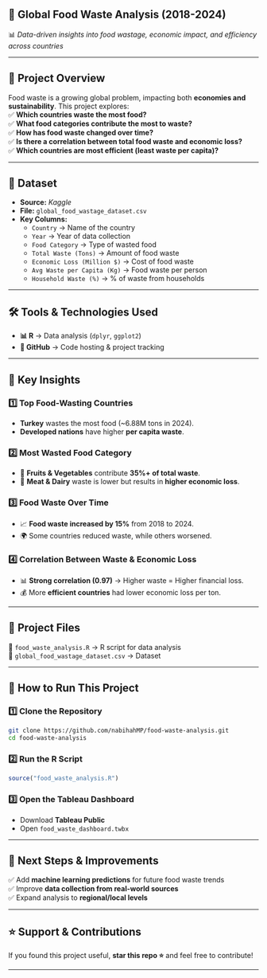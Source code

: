 ## **🥗 Global Food Waste Analysis (2018-2024)**
📊 *Data-driven insights into food wastage, economic impact, and efficiency across countries*   

---

## **📌 Project Overview**
Food waste is a growing global problem, impacting both **economies and sustainability**. This project explores:  
✅ **Which countries waste the most food?**  
✅ **What food categories contribute the most to waste?**  
✅ **How has food waste changed over time?**  
✅ **Is there a correlation between total food waste and economic loss?**  
✅ **Which countries are most efficient (least waste per capita)?**  

---

## **📂 Dataset**
- **Source:** *Kaggle*  
- **File:** `global_food_wastage_dataset.csv`  
- **Key Columns:**
  - `Country` → Name of the country  
  - `Year` → Year of data collection  
  - `Food Category` → Type of wasted food  
  - `Total Waste (Tons)` → Amount of food waste  
  - `Economic Loss (Million $)` → Cost of food waste  
  - `Avg Waste per Capita (Kg)` → Food waste per person  
  - `Household Waste (%)` → % of waste from households  

---

## **🛠 Tools & Technologies Used**
- **📊 R** → Data analysis (`dplyr`, `ggplot2`)  
- **📂 GitHub** → Code hosting & project tracking  

---

## **📌 Key Insights**
### 1️⃣ **Top Food-Wasting Countries**
- **Turkey** wastes the most food (~6.88M tons in 2024).  
- **Developed nations** have higher **per capita waste**.  

### 2️⃣ **Most Wasted Food Category**
- 🍏 **Fruits & Vegetables** contribute **35%+ of total waste**.  
- 🥩 **Meat & Dairy** waste is lower but results in **higher economic loss**.  

### 3️⃣ **Food Waste Over Time**
- 📈 **Food waste increased by 15%** from 2018 to 2024.  
- 🌍 Some countries reduced waste, while others worsened.  

### 4️⃣ **Correlation Between Waste & Economic Loss**
- 📊 **Strong correlation (0.97)** → Higher waste = Higher financial loss.  
- 💰 More **efficient countries** had lower economic loss per ton.  

---

## **📂 Project Files**
📂 `food_waste_analysis.R` → R script for data analysis   
📂 `global_food_wastage_dataset.csv` → Dataset  

---

## **🚀 How to Run This Project**
### **1️⃣ Clone the Repository**
```bash
git clone https://github.com/nabihahMP/food-waste-analysis.git
cd food-waste-analysis
```
### **2️⃣ Run the R Script**
```r
source("food_waste_analysis.R")
```
### **3️⃣ Open the Tableau Dashboard**
- Download **Tableau Public**  
- Open `food_waste_dashboard.twbx`  

---

## **📌 Next Steps & Improvements**
✅ Add **machine learning predictions** for future food waste trends  
✅ Improve **data collection from real-world sources**  
✅ Expand analysis to **regional/local levels**  

---

## **⭐ Support & Contributions**
If you found this project useful, **star this repo ⭐** and feel free to contribute!  

---
